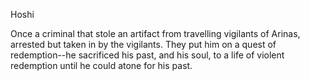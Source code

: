 Hoshi

Once a criminal that stole an artifact from travelling vigilants of Arinas, arrested but taken in by the vigilants. They put him on a quest of redemption--he sacrificed his past, and his soul, to a life of violent redemption until he could atone for his past.


